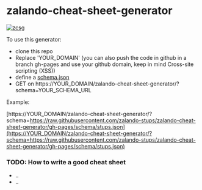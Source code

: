 # zalando-cheat-sheet-generator

[![zcsg](https://img.shields.io/badge/zcs-stups-brightgreen.svg)](https://YOUR_DOMAIN/zalando-cheat-sheet-generator/?schema=https://raw.githubusercontent.com/zalando-stups/zalando-cheat-sheet-generator/gh-pages/schema/stups.json)


To use this generator:

* clone this repo
* Replace 'YOUR_DOMAIN' (you can also push the code in github in a branch gh-pages and use your github domain, keep in mind Cross-site scripting (XSS))
* define a [schema.json](schema/stups.json)
* GET on  https://YOUR_DOMAIN/zalando-cheat-sheet-generator/?schema=YOUR_SCHEMA_URL

Example:

[https://YOUR_DOMAIN/zalando-cheat-sheet-generator/?schema=https://raw.githubusercontent.com/zalando-stups/zalando-cheat-sheet-generator/gh-pages/schema/stups.json](https://YOUR_DOMAIN/zalando-cheat-sheet-generator/?schema=https://raw.githubusercontent.com/zalando-stups/zalando-cheat-sheet-generator/gh-pages/schema/stups.json)

### TODO: How to write a good cheat sheet

* ..
* ..
